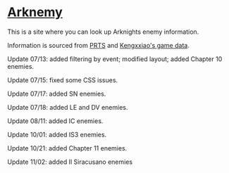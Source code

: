 # [Arknemy](https://arknemy.github.io/enemy/)
This is a site where you can look up Arknights enemy information.

Information is sourced from [PRTS](https://prts.wiki/w/%E9%A6%96%E9%A1%B5) and [Kengxxiao's game data](https://github.com/Kengxxiao/ArknightsGameData).



Update 07/13: added filtering by event; modified layout; added Chapter 10 enemies.

Update 07/15: fixed some CSS issues.

Update 07/17: added SN enemies.

Update 07/18: added LE and DV enemies.

Update 08/11: added IC enemies.

Update 10/01: added IS3 enemies.

Update 10/21: added Chapter 11 enemies.

Update 11/02: added Il Siracusano enemies
